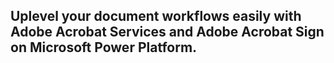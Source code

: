 <TitleBlock slots="heading" theme="lightest" className="ms-zigzag-cont-title"/>

## Uplevel your document workflows easily with Adobe Acrobat Services and Adobe Acrobat Sign on Microsoft Power Platform.